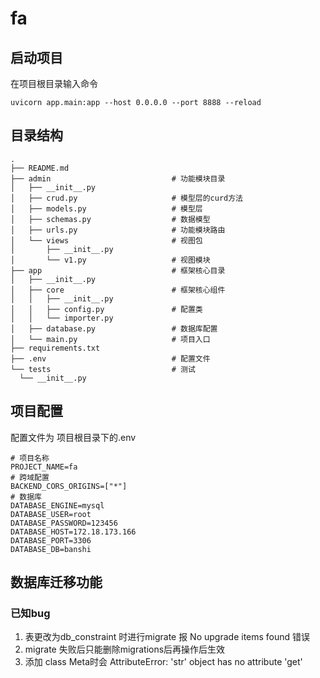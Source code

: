 # fa

## 启动项目
在项目根目录输入命令
```shell
uvicorn app.main:app --host 0.0.0.0 --port 8888 --reload
```


## 目录结构
```
.
├── README.md
├── admin                           # 功能模块目录
│   ├── __init__.py
│   ├── crud.py                     # 模型层的curd方法
│   ├── models.py                   # 模型层
│   ├── schemas.py                  # 数据模型
│   ├── urls.py                     # 功能模块路由
│   └── views                       # 视图包
│       ├── __init__.py
│       └── v1.py                   # 视图模块
├── app                             # 框架核心目录 
│   ├── __init__.py
│   ├── core                        # 框架核心组件              
│   │   ├── __init__.py 
│   │   ├── config.py               # 配置类
│   │   └── importer.py        
│   ├── database.py                 # 数据库配置
│   └── main.py                     # 项目入口
├── requirements.txt
├── .env                            # 配置文件
└── tests                           # 测试
  └── __init__.py

```
## 项目配置
配置文件为 项目根目录下的.env

```
# 项目名称
PROJECT_NAME=fa
# 跨域配置
BACKEND_CORS_ORIGINS=["*"]
# 数据库
DATABASE_ENGINE=mysql
DATABASE_USER=root
DATABASE_PASSWORD=123456
DATABASE_HOST=172.18.173.166
DATABASE_PORT=3306
DATABASE_DB=banshi
```

## 数据库迁移功能
### 已知bug

1. 表更改为db_constraint 时进行migrate 报 No upgrade items found 错误
2. migrate 失败后只能删除migrations后再操作后生效
3. 添加 class Meta时会 AttributeError: 'str' object has no attribute 'get'